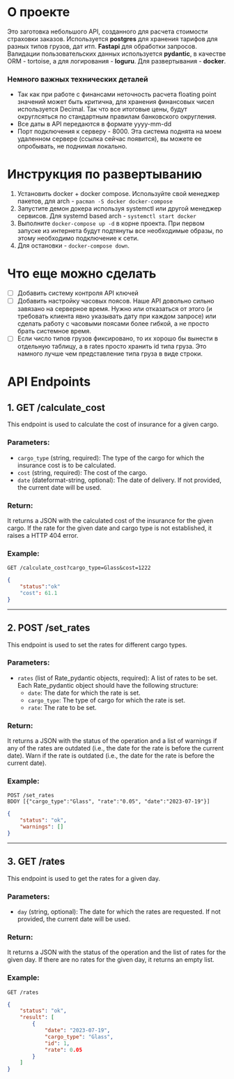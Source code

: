 # О проекте 
Это заготовка небольшого API, созданного для расчета стоимости страховки заказов. Используется **postgres** для хранения тарифов для разных типов грузов, дат итп. **Fastapi** для обработки запросов. Валидации пользовательских данных используется **pydantic**, в качестве ORM - tortoise,  а для логирования - **loguru**. Для развертывания - **docker**.

### Немного важных технических деталей
* Так как при работе с финансами неточность расчета floating point значений может быть критична, для хранения финансовых чисел используется Decimal. Так что все итоговые цены, будут округлсяться по стандартным правилам банковского округления. 
* Все даты в API передаются в формате yyyy-mm-dd
* Порт подключения к серверу - 8000. Эта система поднята на моем удаленном сервере (ссылка сейчас появится), вы можете ее опробывать, не поднимая локально.
# Инструкция по развертыванию 
1) Установить docker + docker compose. Используйте свой менеджер пакетов, для arch - `pacman -S docker docker-compose`
2) Запустите демон докера используя systemctl или другой менеджер сервисов. Для systemd based arch - `systemctl start docker`
3) Выполните `docker-compose up -d` в корне проекта. При первом запуске из интернета будут подтянуты все необходимые образы, по этому необходимо подключение к сети.
4) Для остановки - `docker-compose down`.

# Что еще можно сделать
- [ ] Добавить систему контроля API ключей
- [ ] Добавить настройку часовых поясов. Наше API довольно сильно завязано на серверное время. Нужно или отказаться от этого (и требовать клиента явно указывать дату при каждом запросе) или сделать работу с часовыми поясами более гибкой, а не просто брать системное время.
- [ ] Если число типов грузов фиксировано, то их хорошо бы вынести в отдельную таблицу, а в rates просто хранить id типа груза. Это намного лучше чем представление типа груза в виде строки. 

# API Endpoints
## 1. GET /calculate_cost

This endpoint is used to calculate the cost of insurance for a given cargo.

### Parameters:

- `cargo_type` (string, required): The type of the cargo for which the insurance cost is to be calculated.
- `cost` (string, required): The cost of the cargo.
- `date` (dateformat-string, optional): The date of delivery. If not provided, the current date will be used.

### Return:

It returns a JSON with the calculated cost of the insurance for the given cargo. If the rate for the given date and cargo type is not established, it raises a HTTP 404 error.

### Example:

```
GET /calculate_cost?cargo_type=Glass&cost=1222
```
```JSON
{
    "status":"ok"
    "cost": 61.1
}
```


---

## 2. POST /set_rates

This endpoint is used to set the rates for different cargo types.

### Parameters:

- `rates` (list of Rate_pydantic objects, required): A list of rates to be set. Each Rate_pydantic object should have the following structure:
  - `date`: The date for which the rate is set.
  - `cargo_type`: The type of cargo for which the rate is set.
  - `rate`: The rate to be set.

### Return:

It returns a JSON with the status of the operation and a list of warnings if any of the rates are outdated (i.e., the date for the rate is before the current date).
Warn if the rate is outdated (i.e., the date for the rate is before the current date).
### Example:

```
POST /set_rates 
BDOY [{"cargo_type":"Glass", "rate":"0.05", "date":"2023-07-19"}]
```
```JSON
{
    "status": "ok",
    "warnings": []
}
```



---

## 3. GET /rates

This endpoint is used to get the rates for a given day.

### Parameters:

- `day` (string, optional): The date for which the rates are requested. If not provided, the current date will be used.

### Return:

It returns a JSON with the status of the operation and the list of rates for the given day. If there are no rates for the given day, it returns an empty list.

### Example:

```
GET /rates
```
```JSON
{
    "status": "ok",
    "result": [
        {
            "date": "2023-07-19",
            "cargo_type": "Glass",
            "id": 1,
            "rate": 0.05
        }
    ]
}
```
